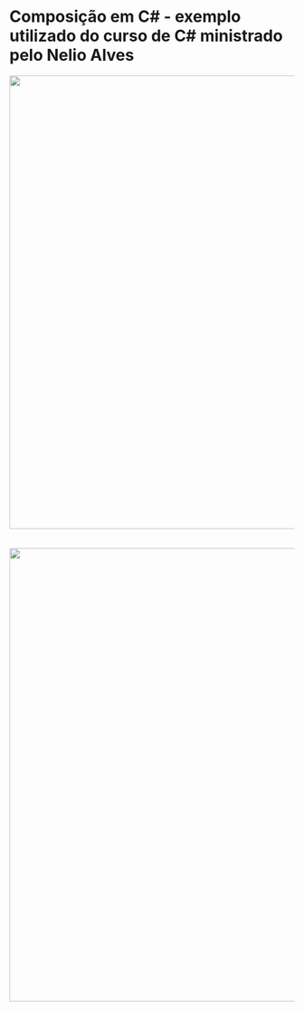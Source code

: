 # Composição em C# - exemplo utilizado do curso de C# ministrado pelo Nelio Alves

<p align="center">
  <img width="800px" src="https://github.com/GustavoYM01/composicao-csharp/blob/main/assets/code-1.gif"><br><br><br>
  <img width="800px" src="https://github.com/GustavoYM01/composicao-csharp/blob/main/assets/code-2.gif">
</p>

